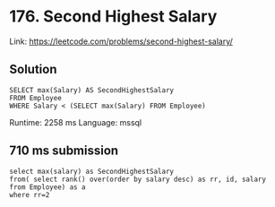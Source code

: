# 176. Second Highest Salary
Link: https://leetcode.com/problems/second-highest-salary/
## Solution
```
SELECT max(Salary) AS SecondHighestSalary
FROM Employee
WHERE Salary < (SELECT max(Salary) FROM Employee)
```
Runtime: 2258 ms
Language: mssql

## 710 ms submission
```
select max(salary) as SecondHighestSalary
from( select rank() over(order by salary desc) as rr, id, salary
from Employee) as a
where rr=2
```